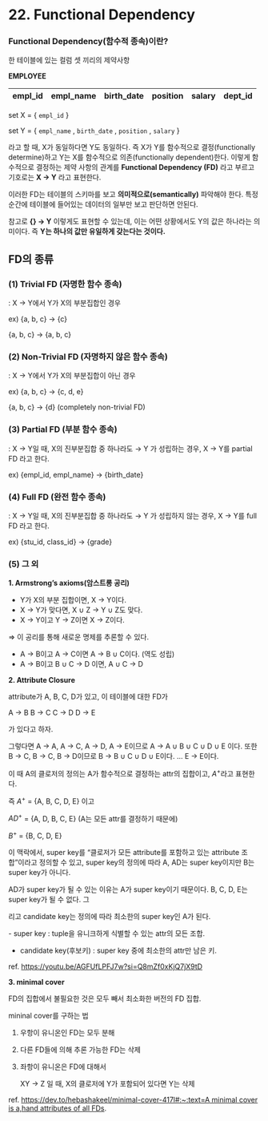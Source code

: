 # 22. Functional Dependency

### Functional Dependency(함수적 종속)이란?

한 테이블에 있는 컬럼 셋 끼리의 제약사항

**EMPLOYEE**

| empl_id | empl_name | birth_date | position | salary | dept_id |
| --- | --- | --- | --- | --- | --- |

set X = { `empl_id` }

set Y = { `empl_name` , `birth_date` , `position` , `salary` }

라고 할 때, X가 동일하다면 Y도 동일하다. 즉 X가 Y를 함수적으로 결정(functionally determine)하고 Y는 X를 함수적으로 의존(functionally dependent)한다. 이렇게 함수적으로 결정하는 제약 사항의 관계를 **Functional Dependency (FD)** 라고 부르고 기호로는 **X → Y** 라고 표현한다.

이러한 FD는 테이블의 스키마를 보고 **의미적으로(semantically)** 파악해야 한다. 특정 순간에 테이블에 들어있는 데이터의 일부만 보고 판단하면 안된다.

참고로 **{} → Y** 이렇게도 표현할 수 있는데, 이는 어떤 상황에서도 Y의 값은 하나라는 의미이다. 즉 **Y는 하나의 값만 유일하게 갖는다는 것이다.**

## FD의 종류

### (1) Trivial FD (자명한 함수 종속)

: X → Y에서 Y가 X의 부분집합인 경우

ex) {a, b, c} → {c}

{a, b, c} → {a, b, c}

### (2) Non-Trivial FD (자명하지 않은 함수 종속)

: X → Y에서 Y가 X의 부분집합이 아닌 경우

ex) {a, b, c} → {c, d, e}

{a, b, c} → {d} (completely non-trivial FD)

### (3) Partial FD (부분 함수 종속)

: X → Y일 때, X의 진부분집합 중 하나라도 → Y 가 성립하는 경우, X → Y를 partial FD 라고 한다.

ex) {empl_id, empl_name} → {birth_date}

### (4) Full FD (완전 함수 종속)

: X → Y일 때, X의 진부분집합 중 하나라도 → Y 가 성립하지 않는 경우, X → Y를 full FD 라고 한다.

ex) {stu_id, class_id} → {grade}

### (5) 그 외

**1. Armstrong’s axioms(암스트롱 공리)**

- Y가 X의 부분 집합이면, X → Y이다.
- X → Y가 맞다면, X ∪ Z → Y ∪ Z도 맞다.
- X → Y이고 Y → Z이면 X → Z이다.

⇒ 이 공리를 통해 새로운 명제를 추론할 수 있다.

- A → B이고 A → C이면 A → B ∪ C이다. (역도 성립)
- A → B이고 B ∪ C → D 이면, A ∪ C → D

**2. Attribute Closure**

attribute가 A, B, C, D가 있고, 이 테이블에 대한 FD가 

A → B
B → C
C → D
D → E 

가 있다고 하자.

그렇다면 A → A, A → C, A → D, A → E이므로 A → A ∪ B ∪ C ∪ D ∪ E 이다. 
또한 B → C, B → C, B → D이므로 B → B ∪ C ∪ D ∪ E이다.
…
E → E이다.

이 때 A의 클로저의 정의는 A가 함수적으로 결정하는 attr의 집합이고, $A^+$라고 표현한다.

즉  $A^+$ = {A, B, C, D, E} 이고

$AD^+$ = {A, D, B, C, E} (A는 모든 attr를 결정하기 때문에)

$B^+$ = {B, C, D, E} 

이 맥락에서, super key를 “클로저가 모든 attribute를 포함하고 있는 attribute 조합”이라고 정의할 수 있고, super key의 정의에 따라 A, AD는 super key이지만 B는 super key가 아니다. 

AD가 super key가 될 수 있는 이유는 A가 super key이기 때문이다. B, C, D, E는 super key가 될 수 없다. 그

리고 candidate key는 정의에 따라 최소한의 super key인 A가 된다.

<aside>
- super key : tuple을 유니크하게 식별할 수 있는 attr의 모든 조합.

- candidate key(후보키) : super key 중에 최소한의 attr만 남은 키.

</aside>

ref. https://youtu.be/AGFUfLPFJ7w?si=Q8mZf0xKjQ7jX9tD

**3. minimal cover**

FD의 집합에서 불필요한 것은 모두 빼서 최소화한 버전의 FD 집합.

mininal cover를 구하는 법

1. 우항이 유니온인 FD는 모두 분해
2. 다른 FD들에 의해 추론 가능한 FD는 삭제
3. 좌항이 유니온은 FD에 대해서
    
    XY → Z 일 때, X의 클로저에 Y가 포함되어 있다면 Y는 삭제
    

ref. [https://dev.to/hebashakeel/minimal-cover-417l#:~:text=A minimal cover is a,hand attributes of all FDs](https://dev.to/hebashakeel/minimal-cover-417l#:~:text=A%20minimal%20cover%20is%20a,hand%20attributes%20of%20all%20FDs).
